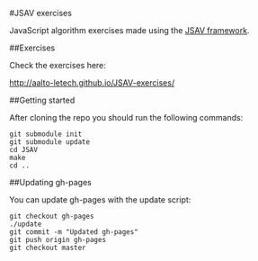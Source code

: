 #JSAV exercises

JavaScript algorithm exercises made using the [JSAV framework](https://github.com/vkaravir/JSAV).

##Exercises

Check the exercises here:

http://aalto-letech.github.io/JSAV-exercises/

##Getting started

After cloning the repo you should run the following commands:

```
git submodule init
git submodule update
cd JSAV
make
cd ..
```

##Updating gh-pages

You can update gh-pages with the update script:

```
git checkout gh-pages
./update
git commit -m "Updated gh-pages"
git push origin gh-pages
git checkout master
```
